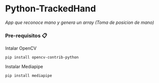 # Python-TrackedHand

_App que reconoce mano y genera un array (Toma de posicion de mano)_


### Pre-requisitos 📋
Intalar OpenCV
```
pip install opencv-contrib-python
```
Instalar Mediapipe
```
pip install mediapipe
```
